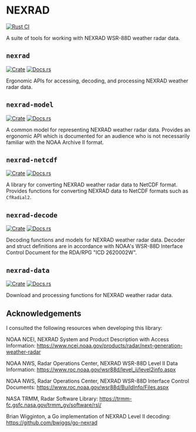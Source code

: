# NEXRAD

[![Rust CI](https://github.com/danielway/nexrad/actions/workflows/ci.yml/badge.svg)](https://github.com/danielway/nexrad/actions/workflows/ci.yml)

A suite of tools for working with NEXRAD WSR-88D weather radar data.

## `nexrad`

[![Crate](https://img.shields.io/crates/v/nexrad.svg)](https://crates.io/crates/nexrad)
[![Docs.rs](https://docs.rs/nexrad/badge.svg)](https://docs.rs/nexrad)

Ergonomic APIs for accessing, decoding, and processing NEXRAD weather radar data.

## `nexrad-model`

[![Crate](https://img.shields.io/crates/v/nexrad-model.svg)](https://crates.io/crates/nexrad-model)
[![Docs.rs](https://docs.rs/nexrad-model/badge.svg)](https://docs.rs/nexrad-model)

A common model for representing NEXRAD weather radar data. Provides an ergonomic API which is documented for an audience
who is not necessarily familiar with the NOAA Archive II format.

## `nexrad-netcdf`

[![Crate](https://img.shields.io/crates/v/nexrad-netcdf.svg)](https://crates.io/crates/nexrad-netcdf)
[![Docs.rs](https://docs.rs/nexrad-netcdf/badge.svg)](https://docs.rs/nexrad-netcdf)

A library for converting NEXRAD weather radar data to NetCDF format. Provides functions for
converting NEXRAD data to NetCDF formats such as `CfRadial2`.


## `nexrad-decode`

[![Crate](https://img.shields.io/crates/v/nexrad-decode.svg)](https://crates.io/crates/nexrad-decode)
[![Docs.rs](https://docs.rs/nexrad-decode/badge.svg)](https://docs.rs/nexrad-decode)

Decoding functions and models for NEXRAD weather radar data. Decoder and struct definitions are in accordance with
NOAA's WSR-88D Interface Control Document for the RDA/RPG "ICD 2620002W".

## `nexrad-data`

[![Crate](https://img.shields.io/crates/v/nexrad-data.svg)](https://crates.io/crates/nexrad-data)
[![Docs.rs](https://docs.rs/nexrad-data/badge.svg)](https://docs.rs/nexrad-data)

Download and processing functions for NEXRAD weather radar data.

## Acknowledgements

I consulted the following resources when developing this library:

NOAA NCEI, NEXRAD System and Product Description with Access Information:
https://www.ncei.noaa.gov/products/radar/next-generation-weather-radar

NOAA NWS, Radar Operations Center, NEXRAD WSR-88D Level II Data Information:
https://www.roc.noaa.gov/wsr88d/level_ii/level2info.aspx

NOAA NWS, Radar Operations Center, NEXRAD WSR-88D Interface Control Documents:
https://www.roc.noaa.gov/wsr88d/BuildInfo/Files.aspx

NASA TRMM, Radar Software Library:
https://trmm-fc.gsfc.nasa.gov/trmm_gv/software/rsl/

Brian Wigginton, a Go implementation of NEXRAD Level II decoding:
https://github.com/bwiggs/go-nexrad
